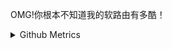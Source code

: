 OMG!你根本不知道我的软路由有多酷！

<details>



<summary>Github Metrics</summary>

![Metrics](/github-metrics.svg)


</details>

